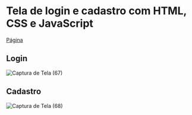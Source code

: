 # Tela de login e cadastro com HTML, CSS e JavaScript

[Página](https://sofiavitoriaa.github.io/login_cadastro/)

## Login 
![Captura de Tela (67)](https://github.com/user-attachments/assets/e87c9ce5-8dcf-4e95-933a-3129f93f47ae)

## Cadastro
![Captura de Tela (68)](https://github.com/user-attachments/assets/c53d4589-317b-4813-9482-2977d9744fdc)



